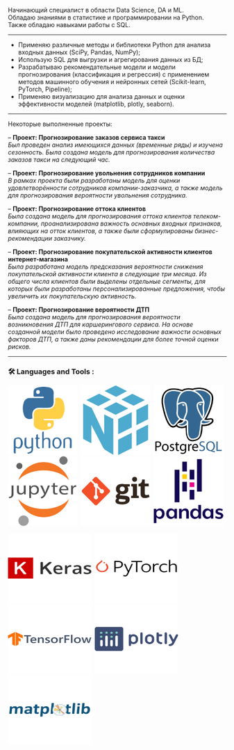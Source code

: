 Начинающий специалист в области Data Science, DA и ML.  
Обладаю знаниями в статистике и программировании на Python.  
Также обладаю навыками работы с SQL.

---
* Применяю различные методы и библиотеки Python для анализа входных данных (SciPy, Pandas, NumPy);
* Использую SQL для выгрузки и агрегирования данных из БД;
* Разрабатываю рекомендательные модели и модели прогнозирования (классификация и регрессия) с применением методов машинного обучения и нейронных сетей (Scikit-learn, PyTorch, Pipeline);
* Применяю визуализацию для анализа данных и оценки эффективности моделей (matplotlib, plotly, seaborn).

---
Некоторые выполненные проекты:

– **Проект: Прогнозирование заказов сервиса такси**  
*Был проведен анализ имеющихся данных (временные ряды) и изучена сезонность. Была создана модель для прогнозирования количества заказов такси на следующий час.*

– **Проект: Прогнозирование увольнения сотрудников компании**  
*В рамках проекта были разработаны модель для оценки удовлетворённости сотрудников компании-заказчика, а также модель для прогнозирования вероятности увольнения сотрудника.*

– **Проект: Прогнозирование оттока клиентов**  
*Была создана модель для прогнозирования оттока клиентов телеком-компании, проанализирована важность основных входных признаков, влияющих на отток клиентов, а также были сформулированы бизнес-рекомендации заказчику.*

– **Проект: Прогнозирование покупательской активности клиентов интернет-магазина**  
*Была разработана модель предсказания вероятности снижения покупательской активности клиента в следующие три месяца. Из общего числа клиентов были выделены отдельные сегменты, для которых были разработаны персонализированные предложения, чтобы увеличить их покупательскую активность.*

– **Проект: Прогнозирование вероятности ДТП**  
*Была создана модель для прогнозирования вероятности возникновения ДТП для каршерингового сервиса. На основе созданной модели было проведено исследование важности основных факторов ДТП, а также даны рекомендации для более точной оценки рисков.*

---

### :hammer_and_wrench: Languages and Tools :

<div>
  <img src="https://github.com/devicons/devicon/blob/master/icons/python/python-original-wordmark.svg" title="Python" alt="Python" width="160" height="160"/>&nbsp;
  <img src="https://github.com/devicons/devicon/blob/master/icons/numpy/numpy-plain.svg" title="NumPy" alt="NumPy" width="160" height="160"/>&nbsp;
  <img src="https://github.com/devicons/devicon/blob/master/icons/postgresql/postgresql-original-wordmark.svg" title="postgresql" alt="postgresql" width="160" height="160"/>&nbsp;
  <img src="https://github.com/devicons/devicon/blob/master/icons/jupyter/jupyter-original-wordmark.svg" title="jupyter" alt="jupyter" width="160" height="160"/>&nbsp;
  <img src="https://github.com/devicons/devicon/blob/master/icons/git/git-original-wordmark.svg" title="git" alt="git" width="160" height="160"/>&nbsp;
  <img src="https://github.com/devicons/devicon/blob/master/icons/pandas/pandas-original-wordmark.svg" title="pandas" alt="pandas" width="160" height="160"/>&nbsp;
  
  <img src="https://github.com/devicons/devicon/blob/master/icons/keras/keras-original-wordmark.svg" title="keras" alt="keras" width="192" height="160"/>&nbsp;
  <img src="https://github.com/devicons/devicon/blob/master/icons/pytorch/pytorch-original-wordmark.svg" title="pytorch" alt="pytorch" width="192" height="160"/>&nbsp;
  <img src="https://github.com/devicons/devicon/blob/master/icons/tensorflow/tensorflow-original-wordmark.svg" title="tensorflow" alt="tensorflow" width="192" height="160"/>&nbsp;
  <img src="https://github.com/devicons/devicon/blob/master/icons/plotly/plotly-original-wordmark.svg" title="plotly" alt="plotly" width="192" height="160"/>&nbsp;
  <img src="https://raw.githubusercontent.com/devicons/devicon/refs/heads/master/icons/matplotlib/matplotlib-original-wordmark.svg" title="Matplotlib" alt="Matplotlib" width="192" height="160"/>&nbsp;

</div> 
